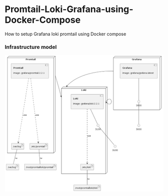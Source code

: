 # Promtail-Loki-Grafana-using-Docker-Compose
How to setup Grafana loki promtail using Docker compose


### Infrastructure model

![Infrastructure model](.infragenie/infrastructure_model.png)